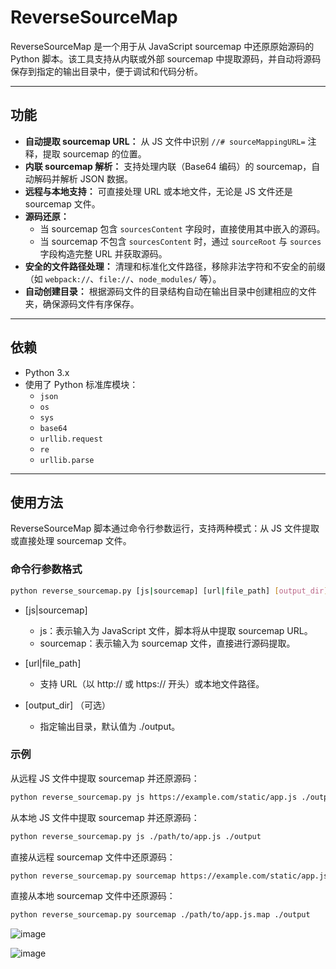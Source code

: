 # ReverseSourceMap

ReverseSourceMap 是一个用于从 JavaScript sourcemap 中还原原始源码的 Python 脚本。该工具支持从内联或外部 sourcemap 中提取源码，并自动将源码保存到指定的输出目录中，便于调试和代码分析。

---

## 功能

- **自动提取 sourcemap URL：** 从 JS 文件中识别 `//# sourceMappingURL=` 注释，提取 sourcemap 的位置。
- **内联 sourcemap 解析：** 支持处理内联（Base64 编码）的 sourcemap，自动解码并解析 JSON 数据。
- **远程与本地支持：** 可直接处理 URL 或本地文件，无论是 JS 文件还是 sourcemap 文件。
- **源码还原：**  
  - 当 sourcemap 包含 `sourcesContent` 字段时，直接使用其中嵌入的源码。  
  - 当 sourcemap 不包含 `sourcesContent` 时，通过 `sourceRoot` 与 `sources` 字段构造完整 URL 并获取源码。
- **安全的文件路径处理：** 清理和标准化文件路径，移除非法字符和不安全的前缀（如 `webpack://`、`file://`、`node_modules/` 等）。
- **自动创建目录：** 根据源码文件的目录结构自动在输出目录中创建相应的文件夹，确保源码文件有序保存。

---

## 依赖

- Python 3.x
- 使用了 Python 标准库模块：
  - `json`
  - `os`
  - `sys`
  - `base64`
  - `urllib.request`
  - `re`
  - `urllib.parse`

---

## 使用方法

ReverseSourceMap 脚本通过命令行参数运行，支持两种模式：从 JS 文件提取或直接处理 sourcemap 文件。

### 命令行参数格式

```bash
python reverse_sourcemap.py [js|sourcemap] [url|file_path] [output_dir]
```
- [js|sourcemap]

  - js：表示输入为 JavaScript 文件，脚本将从中提取 sourcemap URL。
  - sourcemap：表示输入为 sourcemap 文件，直接进行源码提取。
- [url|file_path]

  - 支持 URL（以 http:// 或 https:// 开头）或本地文件路径。
- [output_dir] （可选）

  - 指定输出目录，默认值为 ./output。


### 示例
从远程 JS 文件中提取 sourcemap 并还原源码：

```bash
python reverse_sourcemap.py js https://example.com/static/app.js ./output
```
从本地 JS 文件中提取 sourcemap 并还原源码：
```bash
python reverse_sourcemap.py js ./path/to/app.js ./output
```
直接从远程 sourcemap 文件中还原源码：

```bash
python reverse_sourcemap.py sourcemap https://example.com/static/app.js.map ./output
```
直接从本地 sourcemap 文件中还原源码：

```bash
python reverse_sourcemap.py sourcemap ./path/to/app.js.map ./output
```

![image](https://github.com/user-attachments/assets/3ee0abf0-01d2-4e15-bcd9-fd7bcb23ab9c)

![image](https://github.com/user-attachments/assets/f28c7c98-554d-49b5-9a17-56685c61fecf)

